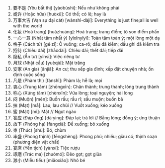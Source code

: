 1. 要不是 (Yêu bất thị) [yàobùshì]: Nếu như không phải
2. 或许 (Hoặc hứa) [huòxǔ]: Có thể; có lẽ; hay là
3. 万事大吉 (Vạn sự đại cát) [wànshì-dàjí]: Everything is just fine;all is well with the world
4. 化妆 (Hoá trang) [huàzhuāng]: Hoá trang; trang điểm; tô son điểm phấn
5. 一心一意 (Nhất tâm nhất ý) [yīxīnyīyì]: Toàn tâm toàn ý; một lòng một dạ
6. 格子 (Cách tử) [gé·zi]: Ô vuông; ca-rô; dấu đã kiểm; dấu ghi đã kiểm tra
7. 招待 (Chiêu đài) [zhāodài]: Chiêu đãi; thết đãi; tiếp đãi
8. 隐私 (Ẩn tư) [yǐnsī]: Việc riêng tư
9. 月球 (Nhật cầu) [yuèqiú]: Mặt trăng
10. 安家 (An gia) [ānjiā]: An cư; thu xếp gia đình; xếp đặt chuyện nhà; ổn định cuộc sống
11. 凡是 (Phàm thị) [fánshì]: Phàm là; hễ là; mọi
12. 衷心 (Trung tâm) [zhōngxīn]: Chân thành; trung thành; lòng trung thành
13. 称心 (Xứng tâm) [chènxīn]: Vừa lòng; toại nguyện; hài lòng
14. 闷 (Muộn) [mén]: Buồn rầu; rầu rĩ; sầu muộn; buồn bã
15. 抹 (Mạt) [mā]: Lau; lau chùi // Vuốt xuống; kéo xuống
16. 蜜 (Mật) [mì]: Mật // Ngọt ngào
17. 答应 (Đáp ứng) [dā·ying]: Đáp lại; trả lời // Bằng lòng; đồng ý; ưng thuận
18. 放下 (Phóng hạ) [fàngxià]: Để xuống; bỏ xuống
19. 束 (Thúc) [shù]: Bó, chùm
20. 丰盛 (Phong thịnh) [fēngshèng]: Phong phú; nhiều; giàu có; thịnh soạn (phương diện vật chất)
21. 宴席 (Yến tịch) [yànxí]: Tiệc rượu
22. 琢磨 (Trác ma) [zhuómó]: Đẽo gọt; gọt giũa
23. 渺小 (Miễu tiểu) [miǎoxiǎo]: Nhỏ bé